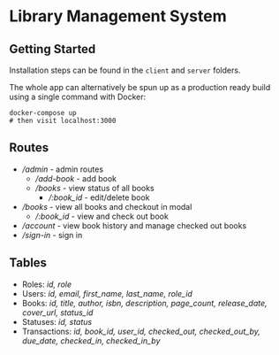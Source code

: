 # Library Management System

## Getting Started

Installation steps can be found in the `client` and `server` folders.

The whole app can alternatively be spun up as a production ready build using a single command with Docker:
```shell script
docker-compose up
# then visit localhost:3000
```

## Routes
* _/admin_ - admin routes
    * _/add-book_ - add book
    * _/books_ - view status of all books
        * _/:book_id_ - edit/delete book
* _/books_ - view all books and checkout in modal
    * _/:book_id_ - view and check out book
* _/account_ - view book history and manage checked out books
* _/sign-in_ - sign in

## Tables
* Roles: _id, role_
* Users: _id, email, first_name, last_name, role_id_
* Books: _id, title, author, isbn, description, page_count, release_date, cover_url, status_id_
* Statuses: _id, status_
* Transactions: _id, book_id, user_id, checked_out, checked_out_by, due_date, checked_in, checked_in_by_
